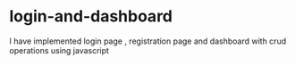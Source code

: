 # login-and-dashboard
I have implemented login page , registration page and dashboard with crud operations using javascript

